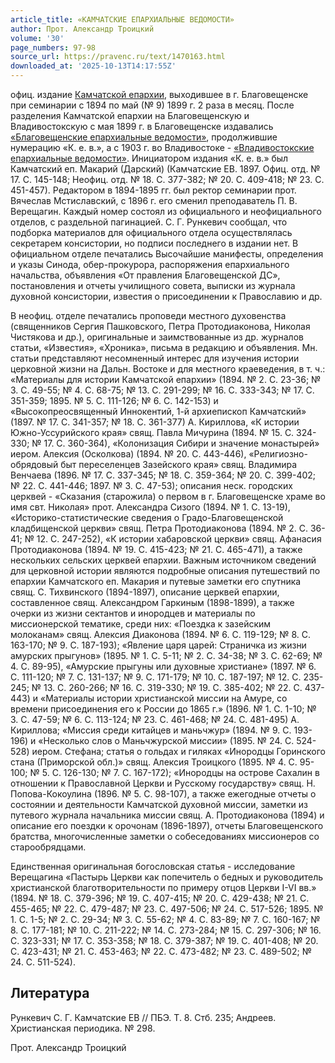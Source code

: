 ```yaml
---
article_title: «КАМЧАТСКИЕ ЕПАРХИАЛЬНЫЕ ВЕДОМОСТИ»
author: Прот. Александр Троицкий
volume: '30'
page_numbers: 97-98
source_url: https://pravenc.ru/text/1470163.html
downloaded_at: '2025-10-13T14:17:55Z'
---
```


офиц. издание [Камчатской епархии](<https://pravenc.ru/text/Камчатской епархии.html>), выходившее в г. Благовещенске при семинарии с 1894 по май (№ 9) 1899 г. 2 раза в месяц. После разделения Камчатской епархии на Благовещенскую и Владивостокскую с мая 1899 г. в Благовещенске издавались [«Благовещенские епархиальные ведомости»](<https://pravenc.ru/text/ Благовещенские епархиальные ведомости .html>), продолжившие нумерацию «К. е. в.», а с 1903 г. во Владивостоке - [«Владивостокские епархиальные ведомости»](<https://pravenc.ru/text/ Владивостокские епархиальные ведомости .html>). Инициатором издания «К. е. в.» был Камчатский еп. Макарий (Дарский) (Камчатские ЕВ. 1897. Офиц. отд. № 17. С. 145-148; Неофиц. отд. № 18. С. 377-382; № 20. С. 409-418; № 23. С. 451-457). Редактором в 1894-1895 гг. был ректор семинарии прот. Вячеслав Мстиславский, с 1896 г. его сменил преподаватель П. В. Верещагин. Каждый номер состоял из официального и неофициального отделов, с раздельной пагинацией. С. Г. Рункевич сообщал, что подборка материалов для официального отдела осуществлялась секретарем консистории, но подписи последнего в издании нет. В официальном отделе печатались Высочайшие манифесты, определения и указы Синода, обер-прокурора, распоряжения епархиального начальства, объявления «От правления Благовещенской ДС», постановления и отчеты училищного совета, выписки из журнала духовной консистории, известия о присоединении к Православию и др.

В неофиц. отделе печатались проповеди местного духовенства (священников Сергия Пашковского, Петра Протодиаконова, Николая Чистякова и др.), оригинальные и заимствованные из др. журналов статьи, «Известия», «Хроника», письма в редакцию и объявления. Мн. статьи представляют несомненный интерес для изучения истории церковной жизни на Дальн. Востоке и для местного краеведения, в т. ч.: «Материалы для истории Камчатской епархии» (1894. № 2. С. 23-36; № 3. С. 49-55; № 4. С. 68-75; № 13. С. 291-299; № 16. С. 333-343; № 17. С. 351-359; 1895. № 5. С. 111-126; № 6. С. 142-153) и «Высокопреосвященный Иннокентий, 1-й архиепископ Камчатский» (1897. № 17. С. 341-357; № 18. С. 361-377) А. Кириллова, «К истории Южно-Уссурийского края» свящ. Павла Мичурина (1894. № 15. С. 324-330; № 17. С. 360-364), «Колонизация Сибири и значение монастырей» иером. Алексия (Осколкова) (1894. № 20. С. 443-446), «Религиозно-обрядовый быт переселенцев Зазейского края» свящ. Владимира Венчаева (1896. № 17. С. 337-345; № 18. С. 359-364; № 20. С. 399-402; № 22. С. 441-446; 1897. № 3. С. 47-53); описания неск. городских церквей - «Сказания (старожила) о первом в г. Благовещенске храме во имя свт. Николая» прот. Александра Сизoго (1894. № 1. С. 13-19), «Историко-статистические сведения о Градо-Благовещенской кладбищенской церкви» свящ. Петра Протодиаконова (1894. № 2. С. 36-41; № 12. С. 247-252), «К истории хабаровской церкви» свящ. Афанасия Протодиаконова (1894. № 19. С. 415-423; № 21. С. 465-471), а также нескольких сельских церквей епархии. Важным источником сведений для церковной истории являются подробные описания путешествий по епархии Камчатского еп. Макария и путевые заметки его спутника свящ. С. Тихвинского (1894-1897), описание церквей епархии, составленное свящ. Александром Гаркиным (1898-1899), а также очерки из жизни сектантов и инородцев и материалы по миссионерской тематике, среди них: «Поездка к зазейским молоканам» свящ. Алексия Диаконова (1894. № 6. С. 119-129; № 8. С. 163-170; № 9. С. 187-193); «Явление царя царей: Страничка из жизни амурских прыгунов» (1895. № 1. С. 5-11; № 2. С. 34-38; № 3. С. 62-69; № 4. С. 89-95), «Амурские прыгуны или духовные христиане» (1897. № 6. С. 111-120; № 7. С. 131-137; № 9. С. 171-179; № 10. С. 187-197; № 12. С. 235-245; № 13. С. 260-266; № 16. С. 319-330; № 19. С. 385-402; № 22. С. 437-443) и «Материалы истории христианской миссии на Амуре, со времени присоединения его к России до 1865 г.» (1896. № 1. С. 1-10; № 3. С. 47-59; № 6. С. 113-124; № 23. С. 461-468; № 24. С. 481-495) А. Кириллова; «Миссия среди китайцев и маньчжур» (1894. № 9. С. 193-196) и «Несколько слов о Маньчжурской миссии» (1895. № 24. С. 524-528) иером. Стефана; статья о гольдах и гиляках «Инородцы Горинского стана (Приморской обл.)» свящ. Алексия Троицкого (1895. № 4. С. 95-100; № 5. С. 126-130; № 7. С. 167-172); «Инородцы на острове Сахалин в отношении к Православной Церкви и Русскому государству» свящ. Н. Попова-Кокоулина (1896. № 5. С. 98-107), а также ежегодные отчеты о состоянии и деятельности Камчатской духовной миссии, заметки из путевого журнала начальника миссии свящ. А. Протодиаконова (1894) и описание его поездки к орочонам (1896-1897), отчеты Благовещенского братства, многочисленные заметки о собеседованиях миссионеров со старообрядцами.

Единственная оригинальная богословская статья - исследование Верещагина «Пастырь Церкви как попечитель о бедных и руководитель христианской благотворительности по примеру отцов Церкви I-VI вв.» (1894. № 18. С. 379-396; № 19. С. 407-415; № 20. С. 429-438; № 21. С. 455-465; № 22. С. 479-487; № 23. С. 497-506; № 24. С. 517-526; 1895. № 1. С. 1-5; № 2. С. 29-34; № 3. С. 55-62; № 4. С. 83-89; № 7. С. 160-167; № 8. С. 177-181; № 10. С. 211-222; № 14. С. 273-284; № 15. С. 297-306; № 16. С. 323-331; № 17. С. 353-358; № 18. С. 379-387; № 19. С. 401-408; № 20. С. 423-431; № 21. С. 453-463; № 22. С. 473-482; № 23. С. 489-502; № 24. С. 511-524).

## Литература

Рункевич С. Г. Камчатские ЕВ // ПБЭ. Т. 8. Стб. 235; Андреев. Христианская периодика. № 298.

Прот. Александр Троицкий
